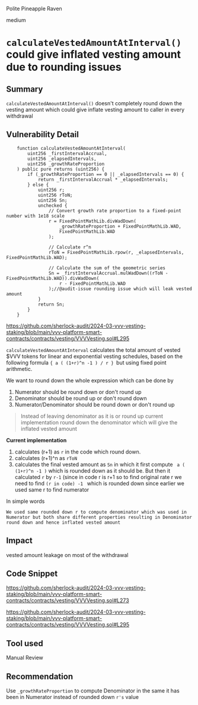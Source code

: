 Polite Pineapple Raven

medium

# `calculateVestedAmountAtInterval()` could give inflated vesting amount due to rounding issues

## Summary
`calculateVestedAmountAtInterval()` doesn't completely round down the vesting amount which could give inflate vesting amount to caller in every withdrawal

## Vulnerability Detail

```solidity
    function calculateVestedAmountAtInterval(
        uint256 _firstIntervalAccrual,
        uint256 _elapsedIntervals,
        uint256 _growthRateProportion
    ) public pure returns (uint256) {
        if (_growthRateProportion == 0 || _elapsedIntervals == 0) {
            return _firstIntervalAccrual * _elapsedIntervals;
        } else {
            uint256 r;
            uint256 rToN;
            uint256 Sn;
            unchecked {
                // Convert growth rate proportion to a fixed-point number with 1e18 scale
                r = FixedPointMathLib.divWadDown(
                    _growthRateProportion + FixedPointMathLib.WAD,
                    FixedPointMathLib.WAD
                );

                // Calculate r^n
                rToN = FixedPointMathLib.rpow(r, _elapsedIntervals, FixedPointMathLib.WAD);

                // Calculate the sum of the geometric series
                Sn = _firstIntervalAccrual.mulWadDown((rToN - FixedPointMathLib.WAD)).divWadDown(
                    r - FixedPointMathLib.WAD
                );//@audit-issue rounding issue which will leak vested amount
            }
            return Sn;
        }
    }
```
https://github.com/sherlock-audit/2024-03-vvv-vesting-staking/blob/main/vvv-platform-smart-contracts/contracts/vesting/VVVVesting.sol#L295

`calculateVestedAmountAtInterval` calculates the total amount of vested $VVV tokens for linear and exponential vesting schedules, based on the following formula  `{ a ( (1+r)^n -1 ) / r } `but using fixed point arithmetic. 

We want to round down the whole expression which can be done by
1. Numerator should be round down or don't round up
2. Denominator should be round up or don't round down
3. Numerator/Denominator should be round down or don't round up
 
> Instead of leaving denominator as it is or round up current implementation round down the denominator which will give the inflated vested amount

**Current implementation**
1. calculates (r+1) as `r` in the code which round down. 
2. calculates (r+1)^n as `rToN` 
3. calculates the final vested amount as `Sn` in which it first compute ` a ( (1+r)^n -1 )` which is rounded down as it should be. But then it calculated `r` by `r-1` (since in code r is r+1 so to find original rate r we need to find `(r in code) -1 ` which is rounded down since earlier we used same r to find numerator

In simple words

`We used same rounded down r to compute denominator which was used in Numerator but both share different properties resulting in Denominator round down and hence inflated vested amount`




## Impact
vested amount leakage on most of the withdrawal

## Code Snippet
https://github.com/sherlock-audit/2024-03-vvv-vesting-staking/blob/main/vvv-platform-smart-contracts/contracts/vesting/VVVVesting.sol#L273

https://github.com/sherlock-audit/2024-03-vvv-vesting-staking/blob/main/vvv-platform-smart-contracts/contracts/vesting/VVVVesting.sol#L295
## Tool used

Manual Review

## Recommendation

Use `_growthRateProportion` to compute Denominator in the same it has been in Numerator instead of rounded down `r's` value 